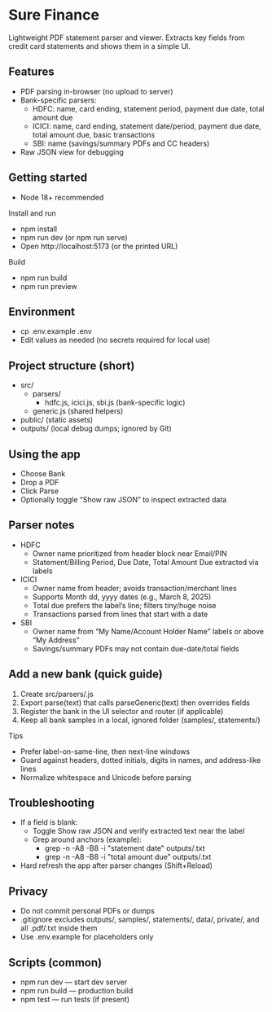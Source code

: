 # Sure Finance

Lightweight PDF statement parser and viewer. Extracts key fields from credit card statements and shows them in a simple UI.

## Features
- PDF parsing in-browser (no upload to server)
- Bank-specific parsers:
  - HDFC: name, card ending, statement period, payment due date, total amount due
  - ICICI: name, card ending, statement date/period, payment due date, total amount due, basic transactions
  - SBI: name (savings/summary PDFs and CC headers)
- Raw JSON view for debugging

## Getting started
- Node 18+ recommended

Install and run
- npm install
- npm run dev (or npm run serve)
- Open http://localhost:5173 (or the printed URL)

Build
- npm run build
- npm run preview

## Environment
- cp .env.example .env
- Edit values as needed (no secrets required for local use)

## Project structure (short)
- src/
  - parsers/
    - hdfc.js, icici.js, sbi.js (bank-specific logic)
  - generic.js (shared helpers)
- public/ (static assets)
- outputs/ (local debug dumps; ignored by Git)

## Using the app
- Choose Bank
- Drop a PDF
- Click Parse
- Optionally toggle “Show raw JSON” to inspect extracted data

## Parser notes
- HDFC
  - Owner name prioritized from header block near Email/PIN
  - Statement/Billing Period, Due Date, Total Amount Due extracted via labels
- ICICI
  - Owner name from header; avoids transaction/merchant lines
  - Supports Month dd, yyyy dates (e.g., March 8, 2025)
  - Total due prefers the label’s line; filters tiny/huge noise
  - Transactions parsed from lines that start with a date
- SBI
  - Owner name from “My Name/Account Holder Name” labels or above “My Address”
  - Savings/summary PDFs may not contain due-date/total fields

## Add a new bank (quick guide)
1. Create src/parsers/<bank>.js
2. Export parse<Bank>(text) that calls parseGeneric(text) then overrides fields
3. Register the bank in the UI selector and router (if applicable)
4. Keep all bank samples in a local, ignored folder (samples/, statements/)

Tips
- Prefer label-on-same-line, then next-line windows
- Guard against headers, dotted initials, digits in names, and address-like lines
- Normalize whitespace and Unicode before parsing

## Troubleshooting
- If a field is blank:
  - Toggle Show raw JSON and verify extracted text near the label
  - Grep around anchors (example):
    - grep -n -A8 -B8 -i "statement date" outputs/<file>.txt
    - grep -n -A8 -B8 -i "total amount due" outputs/<file>.txt
- Hard refresh the app after parser changes (Shift+Reload)

## Privacy
- Do not commit personal PDFs or dumps
- .gitignore excludes outputs/, samples/, statements/, data/, private/, and all .pdf/.txt inside them
- Use .env.example for placeholders only

## Scripts (common)
- npm run dev — start dev server
- npm run build — production build
- npm test — run tests (if present)